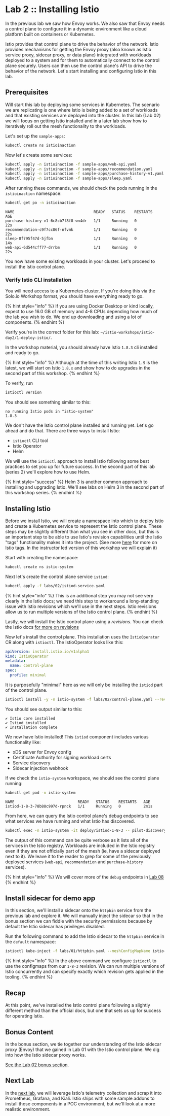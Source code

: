 # Lab 2 :: Installing Istio

In the previous lab we saw how Envoy works. We also saw that Envoy needs a control plane to configure it in a dynamic environment like a cloud platform built on containers or Kubernetes.

Istio provides that control plane to drive the behavior of the network.
Istio provides mechanisms for getting the Envoy proxy (also known as Istio service proxy, sidecar proxy, or data plane) integrated with workloads deployed to a system and for them to automatically connect to the control plane securely.
Users can then use the control plane's API to drive the behavior of the network.
Let's start installing and configuring Istio in this lab.

## Prerequisites

Will start this lab by deploying some services in Kubernetes. The scenario we are replicating is one where Istio is being added to a set of workloads and that existing services are deployed into the cluster.
In this lab (Lab 02) we will focus on getting Istio installed and in a later lab show how to iteratively roll out the mesh functionality to the workloads.

Let's set up the `sample-apps`:

```bash
kubectl create ns istioinaction
```

Now let's create some services:

```bash
kubectl apply -n istioinaction -f sample-apps/web-api.yaml
kubectl apply -n istioinaction -f sample-apps/recommendation.yaml
kubectl apply -n istioinaction -f sample-apps/purchase-history-v1.yaml
kubectl apply -n istioinaction -f sample-apps/sleep.yaml
```

After running these commands, we should check the pods running in the `istioinaction` namespace:

```bash
kubectl get po -n istioinaction
```

```shell
NAME                                   READY   STATUS    RESTARTS   AGE
purchase-history-v1-6c8cb7f8f8-wn4dr   1/1     Running   0          22s
recommendation-c9f7cc86f-nfvmk         1/1     Running   0          22s
sleep-8f795f47d-5jfbn                  1/1     Running   0          14s
web-api-6d544cff77-drrbm               1/1     Running   0          22s
```

You now have some existing workloads in your cluster. Let's proceed to install the Istio control plane.

### Verify Istio CLI installation

You will need access to a Kubernetes cluster. If you're doing this via the Solo.io Workshop format, you should have everything ready to go.

{% hint style="info" %}
If you are using Docker Desktop or kind locally, expect to use 16.0 GB of memory and 4-8 CPUs depending how much of the lab you wish to do. We end up downloading and using a lot of components.
{% endhint %}

Verify you're in the correct folder for this lab: `~/istio-workshops/istio-day2/1-deploy-istio/`.

In the workshop material, you should already have Istio `1.8.3` cli installed and ready to go.

{% hint style="info" %}
Although at the time of this writing Istio `1.9` is the latest, we will start on Istio `1.8.x` and show how to do upgrades in the second part of this workshop.
{% endhint %}

To verify, run

```bash
istioctl version
```

You should see something similar to this:

```shell
no running Istio pods in "istio-system"
1.8.3
```

We don't have the Istio control plane installed and running yet. Let's go ahead and do that. There are three ways to install Istio:

- `istioctl` CLI tool
- Istio Operator
- Helm

We will use the `istioctl` approach to install Istio following some best practices to set you up for future success. In the second part of this lab (series 2) we'll explore how to use Helm.

{% hint style="success" %}
Helm 3 is another common approach to installing and upgrading Istio. We'll see labs on Helm 3 in the second part of this workshop series.
{% endhint %}

## Installing Istio

Before we install Istio, we will create a namespace into which to deploy Istio and create a Kubernetes service to represent the Istio control plane.
These steps may be slightly different than what you see in other docs, but this is an important step to be able to use Istio's revision capabilities until the Istio "tags" functionality makes it into the project.
(See more [here](https://docs.google.com/document/d/13IGuJg8swtLdNGW5cpF7ZdVkgge8voNp9DWBD93Wb1Q/edit#heading=h.xw1gqgyqs5b) for more on Istio tags. In the instructor led version of this workshop we will explain it)

Start with creating the namespace:

```bash
kubectl create ns istio-system
```

Next let's create the control plane service `istiod`:

```bash
kubectl apply -f labs/02/istiod-service.yaml
```

{% hint style="info" %}
This is an additional step you may not see very clearly in the Istio docs; we need this step to workaround a long-standing issue with Istio revisions which we'll use in the next steps. Istio revisions allow us to run multiple versions of the Istio control plane.
{% endhint %}

Lastly, we will install the Istio control plane using a _revisions_. You can check the Istio docs [for more on revisions](https://istio.io/latest/docs/setup/upgrade/canary/#control-plane)

Now let's install the control plane. This installation uses the `IstioOperator` CR along with `istioctl`. The IstioOperator looks like this:

```yaml
apiVersion: install.istio.io/v1alpha1
kind: IstioOperator
metadata:
  name: control-plane
spec:
  profile: minimal
```

It is purposefully "minimal" here as we will only be installing the `istiod` part of the control plane.

```bash
istioctl install -y -n istio-system -f labs/02/control-plane.yaml --revision 1-8-3
```

You should see output similar to this:

```shell
✔ Istio core installed
✔ Istiod installed
✔ Installation complete
```

We now have Istio installed! This `istiod` component includes various functionality like:

- xDS server for Envoy config
- Certificate Authority for signing workload certs
- Service discovery
- Sidecar injection webhook

If we check the `istio-system` workspace, we should see the control plane running:

```bash
kubectl get pod -n istio-system
```

```shell
NAME                            READY   STATUS    RESTARTS   AGE
istiod-1-8-3-78b88c997d-rpnck   1/1     Running   0          2m1s
```

From here, we can query the Istio control plane's debug endpoints to see what services we have running and what Istio has discovered.

```bash
kubectl exec -n istio-system -it deploy/istiod-1-8-3 -- pilot-discovery request GET /debug/registryz
```

The output of this command can be quite verbose as it lists all of the services in the Istio registry.
Workloads are included in the Istio registry even if they are not officially part of the mesh (ie, have a sidecar deployed next to it). We leave it to the reader to grep for some of the previously deployed services (`web-api`, `recommendation` and `purchase-history` services).

{% hint style="info" %}
We will cover more of the `debug` endpoints in [Lab 08](./08-debugging-config.md)
{% endhint %}

## Install sidecar for demo app

In this section, we'll install a sidecar onto the `httpbin` service from the previous lab and explore it.
We will manually inject the sidecar so that in the bonus section we can fiddle with the security permissions because by default the Istio sidecar has privileges disabled.

Run the following command to add the Istio sidecar to the `httpbin` service in the `default` namespace:

```bash
istioctl kube-inject -f labs/01/httpbin.yaml --meshConfigMapName istio-1-8-3 --injectConfigMapName istio-sidecar-injector-1-8-3  | kubectl apply -f -
```

{% hint style="info" %}
In the above command we configure `istioctl` to use the configmaps from our `1-8-3` revision. We can run multiple versions of Istio concurrently and can specify exactly which revision gets applied in the tooling.
{% endhint %}

## Recap

At this point, we've installed the Istio control plane following a slightly different method than the official docs, but one that sets us up for success for operating Istio.

## Bonus Content

In the bonus section, we tie together our understanding of the Istio sidecar proxy (Envoy) that we gained in Lab 01 with the Istio control plane. We dig into how the Istio sidecar proxy works.

[See the Lab 02 bonus section](02a-bonus.md).

## Next Lab

In the [next lab](03-observability.md), we will leverage Istio's telemetry collection and scrap it into Prometheus, Grafana, and Kiali.
Istio ships with some sample addons to install those components in a POC environment, but we'll look at a more realistic environment.
